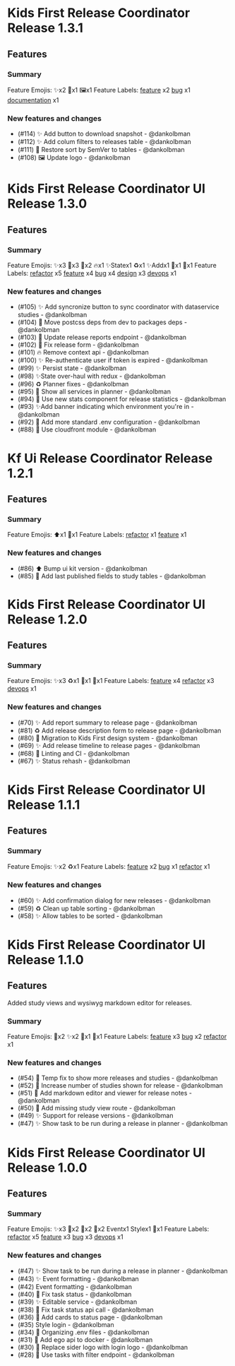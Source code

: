 # Kids First Release Coordinator Release 1.3.1

## Features

### Summary

Feature Emojis: ✨x2 🐛x1 🖼x1
Feature Labels: [feature](https://api.github.com/repos/kids-first/kf-ui-release-coordinator/labels/feature) x2 [bug](https://api.github.com/repos/kids-first/kf-ui-release-coordinator/labels/bug) x1 [documentation](https://api.github.com/repos/kids-first/kf-ui-release-coordinator/labels/documentation) x1

### New features and changes

- (#114) ✨ Add button to download snapshot - @dankolbman
- (#112) ✨ Add colum filters to releases table - @dankolbman
- (#111) 🐛 Restore sort by SemVer to tables - @dankolbman
- (#108) 🖼 Update logo - @dankolbman

# Kids First Release Coordinator UI Release 1.3.0

## Features

### Summary

Feature Emojis: ✨x3 🐛x3 🎨x2 🔥x1 ✨Statex1 ♻️x1 ✨Addx1 🔧x1 👷x1
Feature Labels: [refactor](https://api.github.com/repos/kids-first/kf-ui-release-coordinator/labels/refactor) x5 [feature](https://api.github.com/repos/kids-first/kf-ui-release-coordinator/labels/feature) x4 [bug](https://api.github.com/repos/kids-first/kf-ui-release-coordinator/labels/bug) x4 [design](https://api.github.com/repos/kids-first/kf-ui-release-coordinator/labels/design) x3 [devops](https://api.github.com/repos/kids-first/kf-ui-release-coordinator/labels/devops) x1

### New features and changes

- (#105) ✨ Add syncronize button to sync coordinator with dataservice studies - @dankolbman
- (#104) 🐛 Move postcss deps from dev to packages deps - @dankolbman
- (#103) 🐛 Update release reports endpoint - @dankolbman
- (#102) 🐛 Fix release form - @dankolbman
- (#101) 🔥 Remove context api - @dankolbman
- (#100) ✨ Re-authenticate user if token is expired - @dankolbman
- (#99) ✨ Persist state - @dankolbman
- (#98) ✨State over-haul with redux - @dankolbman
- (#96) ♻️ Planner fixes - @dankolbman
- (#95) 🎨 Show all services in planner - @dankolbman
- (#94) 🎨 Use new stats component for release statistics - @dankolbman
- (#93) ✨Add banner indicating which environment you're in - @dankolbman
- (#92) 🔧 Add more standard .env configuration - @dankolbman
- (#88) 👷 Use cloudfront module - @dankolbman

# Kf Ui Release Coordinator Release 1.2.1

## Features

### Summary

Feature Emojis: ⬆️x1 🎨x1
Feature Labels: [refactor](https://api.github.com/repos/kids-first/kf-ui-release-coordinator/labels/refactor) x1 [feature](https://api.github.com/repos/kids-first/kf-ui-release-coordinator/labels/feature) x1

### New features and changes

- (#86) ⬆️ Bump ui kit version - @dankolbman
- (#85) 🎨 Add last published fields to study tables - @dankolbman


# Kids First Release Coordinator UI Release 1.2.0

## Features

### Summary

Feature Emojis: ✨x3 ♻️x1 🎨x1 🚨x1
Feature Labels: [feature](https://api.github.com/repos/kids-first/kf-ui-release-coordinator/labels/feature) x4 [refactor](https://api.github.com/repos/kids-first/kf-ui-release-coordinator/labels/refactor) x3 [devops](https://api.github.com/repos/kids-first/kf-ui-release-coordinator/labels/devops) x1

### New features and changes

- (#70) ✨ Add report summary to release page - @dankolbman
- (#81) ♻️ Add release description form to release page - @dankolbman
- (#80) 🎨 Migration to Kids First design system - @dankolbman
- (#69) ✨ Add release timeline to release pages - @dankolbman
- (#68) 🚨 Linting and CI - @dankolbman
- (#67) ✨ Status rehash - @dankolbman


# Kids First Release Coordinator UI Release 1.1.1

## Features

### Summary

Feature Emojis: ✨x2 ♻️x1 
Feature Labels: [feature](https://api.github.com/repos/kids-first/kf-ui-release-coordinator/labels/feature) x2 [bug](https://api.github.com/repos/kids-first/kf-ui-release-coordinator/labels/bug) x1 [refactor](https://api.github.com/repos/kids-first/kf-ui-release-coordinator/labels/refactor) x1

### New features and changes

- (#60) ✨ Add confirmation dialog for new releases - @dankolbman
- (#59) ♻️ Clean up table sorting - @dankolbman
- (#58) ✨ Allow tables to be sorted - @dankolbman


# Kids First Release Coordinator UI Release 1.1.0

## Features

Added study views and wysiwyg markdown editor for releases.

### Summary

Feature Emojis: 🐛x2 ✨x2 🔧x1 🎨x1
Feature Labels: [feature](https://api.github.com/repos/kids-first/kf-ui-release-coordinator/labels/feature) x3 [bug](https://api.github.com/repos/kids-first/kf-ui-release-coordinator/labels/bug) x2 [refactor](https://api.github.com/repos/kids-first/kf-ui-release-coordinator/labels/refactor) x1

### New features and changes

- (#54) 🐛 Temp fix to show more releases and studies - @dankolbman
- (#52) 🔧 Increase number of studies shown for release - @dankolbman
- (#51) 🎨 Add markdown editor and viewer for release notes - @dankolbman
- (#50) 🐛 Add missing study view route - @dankolbman
- (#49) ✨ Support for release versions - @dankolbman
- (#47) ✨ Show task to be run during a release in planner - @dankolbman


# Kids First Release Coordinator UI Release 1.0.0

## Features

### Summary

Feature Emojis: ✨x3 🐛x2 🎨x2 🔧x2 Eventx1 Stylex1 🚚x1
Feature Labels: [refactor](https://api.github.com/repos/kids-first/kf-ui-release-coordinator/labels/refactor) x5 [feature](https://api.github.com/repos/kids-first/kf-ui-release-coordinator/labels/feature) x3 [bug](https://api.github.com/repos/kids-first/kf-ui-release-coordinator/labels/bug) x3 [devops](https://api.github.com/repos/kids-first/kf-ui-release-coordinator/labels/devops) x1

### New features and changes

- (#47) ✨ Show task to be run during a release in planner - @dankolbman
- (#43) ✨ Event formatting - @dankolbman
- (#42) Event formatting - @dankolbman
- (#40) 🐛 Fix task status - @dankolbman
- (#39) ✨ Editable service - @dankolbman
- (#38) 🐛 Fix task status api call - @dankolbman
- (#36) 🎨 Add cards to status page - @dankolbman
- (#35) Style login - @dankolbman
- (#34) 🚚 Organizing .env files - @dankolbman
- (#31) 🔧 Add ego api to docker - @dankolbman
- (#30) 🎨 Replace sider logo with login logo - @dankolbman
- (#28) 🔧 Use tasks with filter endpoint - @dankolbman
